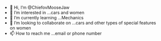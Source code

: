 - 👋 Hi, I’m @ChiefovMooseJaw
- 👀 I’m interested in ...cars and women 
- 🌱 I’m currently learning ...Mechanics 
- 💞️ I’m looking to collaborate on ...cars and other types of special features on women 
- 📫 How to reach me ...email or phone number 

<!---
ChiefovMooseJaw/ChiefovMooseJaw is a ✨ special ✨ repository because its `README.md` (this file) appears on your GitHub profile.
You can click the Preview link to take a look at your changes.
--->

